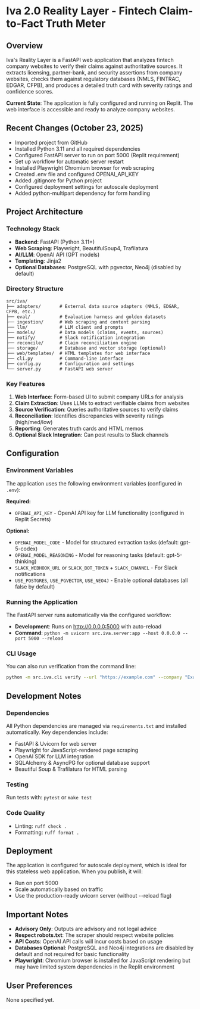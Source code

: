 # Iva 2.0 Reality Layer - Fintech Claim-to-Fact Truth Meter

## Overview
Iva's Reality Layer is a FastAPI web application that analyzes fintech company websites to verify their claims against authoritative sources. It extracts licensing, partner-bank, and security assertions from company websites, checks them against regulatory databases (NMLS, FINTRAC, EDGAR, CFPB), and produces a detailed truth card with severity ratings and confidence scores.

**Current State**: The application is fully configured and running on Replit. The web interface is accessible and ready to analyze company websites.

## Recent Changes (October 23, 2025)
- Imported project from GitHub
- Installed Python 3.11 and all required dependencies
- Configured FastAPI server to run on port 5000 (Replit requirement)
- Set up workflow for automatic server restart
- Installed Playwright Chromium browser for web scraping
- Created .env file and configured OPENAI_API_KEY
- Added .gitignore for Python project
- Configured deployment settings for autoscale deployment
- Added python-multipart dependency for form handling

## Project Architecture

### Technology Stack
- **Backend**: FastAPI (Python 3.11+)
- **Web Scraping**: Playwright, BeautifulSoup4, Trafilatura
- **AI/LLM**: OpenAI API (GPT models)
- **Templating**: Jinja2
- **Optional Databases**: PostgreSQL with pgvector, Neo4j (disabled by default)

### Directory Structure
```
src/iva/
├── adapters/       # External data source adapters (NMLS, EDGAR, CFPB, etc.)
├── eval/           # Evaluation harness and golden datasets
├── ingestion/      # Web scraping and content parsing
├── llm/            # LLM client and prompts
├── models/         # Data models (claims, events, sources)
├── notify/         # Slack notification integration
├── reconcile/      # Claim reconciliation engine
├── storage/        # Database and vector storage (optional)
├── web/templates/  # HTML templates for web interface
├── cli.py          # Command-line interface
├── config.py       # Configuration and settings
└── server.py       # FastAPI web server
```

### Key Features
1. **Web Interface**: Form-based UI to submit company URLs for analysis
2. **Claim Extraction**: Uses LLMs to extract verifiable claims from websites
3. **Source Verification**: Queries authoritative sources to verify claims
4. **Reconciliation**: Identifies discrepancies with severity ratings (high/med/low)
5. **Reporting**: Generates truth cards and HTML memos
6. **Optional Slack Integration**: Can post results to Slack channels

## Configuration

### Environment Variables
The application uses the following environment variables (configured in `.env`):

**Required:**
- `OPENAI_API_KEY` - OpenAI API key for LLM functionality (configured in Replit Secrets)

**Optional:**
- `OPENAI_MODEL_CODE` - Model for structured extraction tasks (default: gpt-5-codex)
- `OPENAI_MODEL_REASONING` - Model for reasoning tasks (default: gpt-5-thinking)
- `SLACK_WEBHOOK_URL` or `SLACK_BOT_TOKEN` + `SLACK_CHANNEL` - For Slack notifications
- `USE_POSTGRES`, `USE_PGVECTOR`, `USE_NEO4J` - Enable optional databases (all false by default)

### Running the Application
The FastAPI server runs automatically via the configured workflow:
- **Development**: Runs on http://0.0.0.0:5000 with auto-reload
- **Command**: `python -m uvicorn src.iva.server:app --host 0.0.0.0 --port 5000 --reload`

### CLI Usage
You can also run verification from the command line:
```bash
python -m src.iva.cli verify --url "https://example.com" --company "Example Inc." --jurisdiction US
```

## Development Notes

### Dependencies
All Python dependencies are managed via `requirements.txt` and installed automatically. Key dependencies include:
- FastAPI & Uvicorn for web server
- Playwright for JavaScript-rendered page scraping
- OpenAI SDK for LLM integration
- SQLAlchemy & AsyncPG for optional database support
- Beautiful Soup & Trafilatura for HTML parsing

### Testing
Run tests with: `pytest` or `make test`

### Code Quality
- Linting: `ruff check .`
- Formatting: `ruff format .`

## Deployment
The application is configured for autoscale deployment, which is ideal for this stateless web application. When you publish, it will:
- Run on port 5000
- Scale automatically based on traffic
- Use the production-ready uvicorn server (without --reload flag)

## Important Notes
- **Advisory Only**: Outputs are advisory and not legal advice
- **Respect robots.txt**: The scraper should respect website policies
- **API Costs**: OpenAI API calls will incur costs based on usage
- **Databases Optional**: PostgreSQL and Neo4j integrations are disabled by default and not required for basic functionality
- **Playwright**: Chromium browser is installed for JavaScript rendering but may have limited system dependencies in the Replit environment

## User Preferences
None specified yet.
